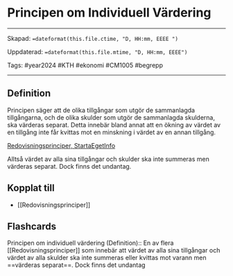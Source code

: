 # Principen om Individuell Värdering

---
Skapad: `=dateformat(this.file.ctime, "D, HH:mm, EEEE ")`

Uppdaterad: `=dateformat(this.file.mtime, "D, HH:mm, EEEE")`

Tags: #year2024 #KTH #ekonomi #CM1005 #begrepp

---

## Definition

Principen säger att de olika tillgångar som utgör de sammanlagda tillgångarna, och de olika skulder som utgör de sammanlagda skulderna, ska värderas separat. Detta innebär bland annat att en ökning av värdet av en tillgång inte får kvittas mot en minskning i värdet av en annan tillgång.

[Redovisningsprinciper, StartaEgetInfo](https://www.startaegetinfo.se/redovisningsprinciper)

Alltså värdet av alla sina tillgångar och skulder ska inte summeras men värderas separat. Dock finns det undantag.

## Kopplat till

- [[Redovisningsprinciper]]

## Flashcards

Principen om individuell värdering (Definition):: En av flera [[Redovisningsprinciper]] som innebär att värdet av alla sina tillgångar och värdet av alla skulder ska inte summeras eller kvittas mot varann men ==värderas separat==. Dock finns det undantag
<!--SR:!2024-03-01,17,268!2024-02-21,11,270-->
